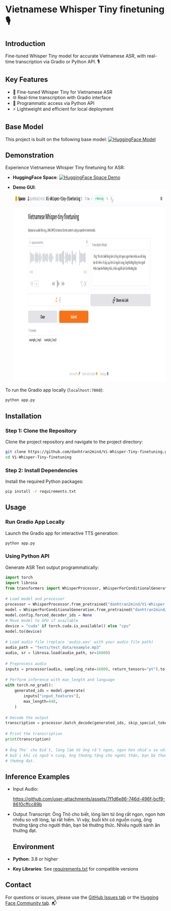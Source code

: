 # Vietnamese Whisper Tiny finetuning 🎙️

## Introduction
Fine-tuned Whisper Tiny model for accurate Vietnamese ASR, with real-time transcription via Gradio or Python API. 🎙️

## Key Features
- 🎤 Fine-tuned Whisper Tiny for Vietnamese ASR
- 🌐 Real-time transcription with Gradio interface
- 🐍 Programmatic access via Python API
- ⚡ Lightweight and efficient for local deployment

## Base Model
This project is built on the following base model: [![HuggingFace Model](https://img.shields.io/badge/HuggingFace-openai%2Fwhisper--tiny-yellow?style=flat&logo=huggingface)](https://huggingface.co/openai/whisper-tiny)

## Demonstration
Experience Vietnamese Whisper Tiny finetuning for ASR:  
- **HuggingFace Space**: [![HuggingFace Space Demo](https://img.shields.io/badge/HuggingFace-danhtran2mind%2FVi--Whisper--Tiny--finetuning-yellow?style=flat&logo=huggingface)](https://huggingface.co/spaces/danhtran2mind/Vi-Whisper-Tiny-finetuning)  

- **Demo GUI**:  
  <img src="./assets/gradio_app_demo.jpg" alt="Gradio Demo" height="600">

To run the Gradio app locally (`localhost:7860`):  
```bash
python app.py
```

## Installation

### Step 1: Clone the Repository
Clone the project repository and navigate to the project directory:  
```bash
git clone https://github.com/danhtran2mind/Vi-Whisper-Tiny-finetuning.git
cd Vi-Whisper-Tiny-finetuning
```

### Step 2: Install Dependencies
Install the required Python packages:  
```bash
pip install -r requirements.txt
```

## Usage

### Run Gradio App Locally
Launch the Gradio app for interactive TTS generation:  
```bash
python app.py
```

### Using Python API
Generate ASR Text output programmatically:  
```python
import torch
import librosa
from transformers import WhisperProcessor, WhisperForConditionalGeneration

# Load model and processor
processor = WhisperProcessor.from_pretrained("danhtran2mind/Vi-Whisper-Tiny-finetuning")
model = WhisperForConditionalGeneration.from_pretrained("danhtran2mind/Vi-Whisper-Tiny-finetuning")
model.config.forced_decoder_ids = None
# Move model to GPU if available
device = "cuda" if torch.cuda.is_available() else "cpu"
model.to(device)

# Load audio file (replace 'audio.wav' with your audio file path)
audio_path = "tests/test_data/example.mp3"
audio, sr = librosa.load(audio_path, sr=16000)

# Preprocess audio
inputs = processor(audio, sampling_rate=16000, return_tensors="pt").to(device)

# Perform inference with max_length and language
with torch.no_grad():
    generated_ids = model.generate(
        inputs["input_features"],
        max_length=448,
    )

# Decode the output
transcription = processor.batch_decode(generated_ids, skip_special_tokens=True)[0]

# Print the transcription
print(transcription)

# Ông Thỏ cho biết, lòng làm từ ông rất ngon, ngon hơn nhiều so với lòng, lại rất hiếm. Vì vậy, 
# buổi khi có nguồn cung, ông thường tặng cho người thân, bạn bè thường thức. Nhiều người sành ăn 
# thường đạt.
```


## Inference Examples

- Input Audio:

  https://github.com/user-attachments/assets/7f1d6e86-746d-496f-bcf9-8610cffcc89b

- Output Transcript:
  Ông Thỏ cho biết, lòng làm từ ông rất ngon, ngon hơn nhiều so với lòng, lại rất hiếm. Vì vậy, 
  buổi khi có nguồn cung, ông thường tặng cho người thân, bạn bè thường thức. Nhiều người sành ăn 
  thường đạt.

  ## Environment
- **Python**: 3.8 or higher
- **Key Libraries**: See [requirements.txt](requirements.txt) for compatible versions

## Contact
For questions or issues, please use the [GitHub Issues tab](https://github.com/danhtran2mind/Vi-Whisper-Tiny-finetuning/issues) or the [Hugging Face Community tab](https://huggingface.co/spaces/danhtran2mind/Vi-Whisper-Tiny-finetuning/discussions). 📬




